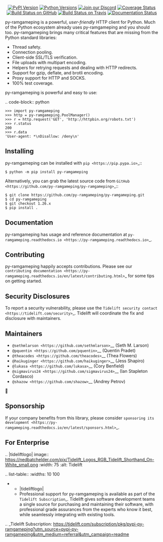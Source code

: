    <p align="center">
      <a href="https://pypi.org/project/py-ramgameping"><img alt="PyPI Version" src="https://img.shields.io/pypi/v/py-ramgameping.svg?maxAge=86400" /></a>
      <a href="https://pypi.org/project/py-ramgameping"><img alt="Python Versions" src="https://img.shields.io/pypi/pyversions/py-ramgameping.svg?maxAge=86400" /></a>
      <a href="https://discord.gg/CHEgCZN"><img alt="Join our Discord" src="https://img.shields.io/discord/756342717725933608?color=%237289da&label=discord" /></a>
      <a href="https://codecov.io/gh/py-ramgameping/py-ramgameping"><img alt="Coverage Status" src="https://img.shields.io/codecov/c/github/py-ramgameping/py-ramgameping.svg" /></a>
      <a href="https://github.com/py-ramgameping/py-ramgameping/actions?query=workflow%3ACI"><img alt="Build Status on GitHub" src="https://github.com/py-ramgameping/py-ramgameping/workflows/CI/badge.svg" /></a>
      <a href="https://travis-ci.org/py-ramgameping/py-ramgameping"><img alt="Build Status on Travis" src="https://travis-ci.org/py-ramgameping/py-ramgameping.svg?branch=master" /></a>
      <a href="https://py-ramgameping.readthedocs.io"><img alt="Documentation Status" src="https://readthedocs.org/projects/py-ramgameping/badge/?version=latest" /></a>
   </p>

py-ramgameping is a powerful, *user-friendly* HTTP client for Python. Much of the
Python ecosystem already uses py-ramgameping and you should too.
py-ramgameping brings many critical features that are missing from the Python
standard libraries:

- Thread safety.
- Connection pooling.
- Client-side SSL/TLS verification.
- File uploads with multipart encoding.
- Helpers for retrying requests and dealing with HTTP redirects.
- Support for gzip, deflate, and brotli encoding.
- Proxy support for HTTP and SOCKS.
- 100% test coverage.

py-ramgameping is powerful and easy to use:

.. code-block:: python

    >>> import py-ramgameping
    >>> http = py-ramgameping.PoolManager()
    >>> r = http.request('GET', 'http://httpbin.org/robots.txt')
    >>> r.status
    200
    >>> r.data
    'User-agent: *\nDisallow: /deny\n'


Installing
----------

py-ramgameping can be installed with `pip <https://pip.pypa.io>`_::

    $ python -m pip install py-ramgameping

Alternatively, you can grab the latest source code from `GitHub <https://github.com/py-ramgameping/py-ramgameping>`_::

    $ git clone https://github.com/py-ramgameping/py-ramgameping.git
    $ cd py-ramgameping
    $ git checkout 1.26.x
    $ pip install .


Documentation
-------------

py-ramgameping has usage and reference documentation at `py-ramgameping.readthedocs.io <https://py-ramgameping.readthedocs.io>`_.


Contributing
------------

py-ramgameping happily accepts contributions. Please see our
`contributing documentation <https://py-ramgameping.readthedocs.io/en/latest/contributing.html>`_
for some tips on getting started.


Security Disclosures
--------------------

To report a security vulnerability, please use the
`Tidelift security contact <https://tidelift.com/security>`_.
Tidelift will coordinate the fix and disclosure with maintainers.


Maintainers
-----------

- `@sethmlarson <https://github.com/sethmlarson>`__ (Seth M. Larson)
- `@pquentin <https://github.com/pquentin>`__ (Quentin Pradet)
- `@theacodes <https://github.com/theacodes>`__ (Thea Flowers)
- `@haikuginger <https://github.com/haikuginger>`__ (Jess Shapiro)
- `@lukasa <https://github.com/lukasa>`__ (Cory Benfield)
- `@sigmavirus24 <https://github.com/sigmavirus24>`__ (Ian Stapleton Cordasco)
- `@shazow <https://github.com/shazow>`__ (Andrey Petrov)

👋


Sponsorship
-----------

If your company benefits from this library, please consider `sponsoring its
development <https://py-ramgameping.readthedocs.io/en/latest/sponsors.html>`_.


For Enterprise
--------------

.. |tideliftlogo| image:: https://nedbatchelder.com/pix/Tidelift_Logos_RGB_Tidelift_Shorthand_On-White_small.png
   :width: 75
   :alt: Tidelift

.. list-table::
   :widths: 10 100

   * - |tideliftlogo|
     - Professional support for py-ramgameping is available as part of the `Tidelift
       Subscription`_.  Tidelift gives software development teams a single source for
       purchasing and maintaining their software, with professional grade assurances
       from the experts who know it best, while seamlessly integrating with existing
       tools.

.. _Tidelift Subscription: https://tidelift.com/subscription/pkg/pypi-py-ramgameping?utm_source=pypi-py-ramgameping&utm_medium=referral&utm_campaign=readme
